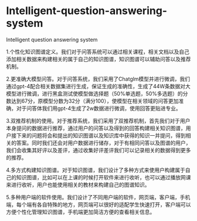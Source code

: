 # Intelligent-question-answering-system
Intelligent question answering system

1.个性化知识图谱定义。我们对于问答系统可以通过相关课程，相关文档以及自己添加相关数据来构建相关的属于自己的知识图谱，知识图谱可以辅助问答以及推荐机制。

2.更准确大模型问答。对于问答系统，我们采用了Chatglm模型并进行微调，我们通过gpt-4配合相关数据集进行生成，保证生成的准确性，生成了44W条数据对大模型进行微调，进行黑盒测试使模型做选择题（50%单选题，50%多选题）的分数达到67分，原模型分数为32分（满分100），使模型在相关领域的问答更加准确，对于问答体我们用gpt-4生成了2w数据进行微调，使用回答更贴进专业。

3.双推荐机制的使用。对于推荐系统，我们采用了双推荐机制，首先我们对于用户本身提问的数据进行推荐，通过用户的问答以及得到的回答构建相关知识图谱，用户接下来的问题将会和提出的知识图谱以及知识库中获得的知识一并提问，得到相关的答案。同时我们还会对用户数据进行储存，对于有相同问答以及图谱的用户，我们会收集其好评以及差评，通过收集好评差评我们可以记录相关的数据得到更多的推荐。

4.多方式构建知识图谱。对于知识图谱，我们设计了多种方式来使用户构建属于自己的知识图谱，比如可以在上课的时候打开软件来进行收听，也可以通过播放网课来进行收听，用户也能使用相关的教材来构建自己的图谱知识。

5.多种用户端的软件使用。我们设计了不同用户端的软件，网页端，客户端，手机端，每个端有各自特殊的地方，网页端可以很好的适配学生快速打开，客户端可以方便个性化管理知识图谱，手机端更加简洁方便的查看相关信息。
